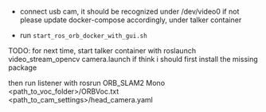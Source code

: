 
- connect usb cam, it should be recognized under /dev/video0
if not please update docker-compose accordingly, under talker container

- run `start_ros_orb_docker_with_gui.sh`

TODO:
for next time, start talker container with roslaunch video_stream_opencv camera.launch
if think i should first install the missing package

then run listener with
rosrun ORB_SLAM2 Mono <path_to_voc_folder>/ORBVoc.txt <path_to_cam_settings>/head_camera.yaml
